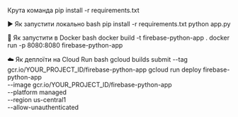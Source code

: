 Крута команда
pip install -r requirements.txt

▶️ Як запустити локально
bash
pip install -r requirements.txt
python app.py

🐳 Як запустити в Docker
bash
docker build -t firebase-python-app .
docker run -p 8080:8080 firebase-python-app

☁️ Як деплоїти на Cloud Run
bash
gcloud builds submit --tag gcr.io/YOUR_PROJECT_ID/firebase-python-app
gcloud run deploy firebase-python-app \
  --image gcr.io/YOUR_PROJECT_ID/firebase-python-app \
  --platform managed \
  --region us-central1 \
  --allow-unauthenticated

  